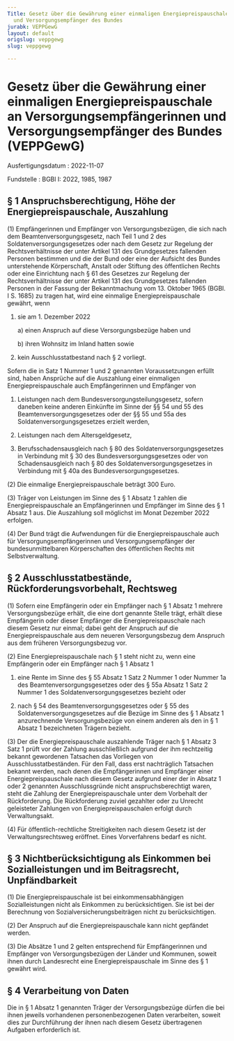 ```yaml
---
Title: Gesetz über die Gewährung einer einmaligen Energiepreispauschale an Versorgungsempfängerinnen
  und Versorgungsempfänger des Bundes
jurabk: VEPPGewG
layout: default
origslug: veppgewg
slug: veppgewg

---
```


# Gesetz über die Gewährung einer einmaligen Energiepreispauschale an Versorgungsempfängerinnen und Versorgungsempfänger des Bundes (VEPPGewG)

Ausfertigungsdatum
:   2022-11-07

Fundstelle
:   BGBl I: 2022, 1985, 1987


## § 1 Anspruchsberechtigung, Höhe der Energiepreispauschale, Auszahlung

(1) Empfängerinnen und Empfänger von Versorgungsbezügen, die sich nach dem Beamtenversorgungsgesetz, nach Teil 1 und 2 des Soldatenversorgungsgesetzes oder nach dem Gesetz zur Regelung der Rechtsverhältnisse der unter Artikel 131 des Grundgesetzes fallenden Personen bestimmen und die der Bund oder eine der Aufsicht des Bundes unterstehende Körperschaft, Anstalt oder Stiftung des öffentlichen Rechts oder eine Einrichtung nach § 61 des Gesetzes zur Regelung der Rechtsverhältnisse der unter Artikel 131 des Grundgesetzes fallenden Personen in der Fassung der Bekanntmachung vom 13. Oktober 1965 (BGBl. I S. 1685) zu tragen hat, wird eine einmalige Energiepreispauschale gewährt, wenn

1.  sie am 1. Dezember 2022

    a)  einen Anspruch auf diese Versorgungsbezüge haben und


    b)  ihren Wohnsitz im Inland hatten sowie





2.  kein Ausschlusstatbestand nach § 2 vorliegt.



Sofern die in Satz 1 Nummer 1 und 2 genannten Voraussetzungen erfüllt sind, haben Ansprüche auf die Auszahlung einer einmaligen Energiepreispauschale auch Empfängerinnen und Empfänger von

1.  Leistungen nach dem Bundesversorgungsteilungsgesetz, sofern daneben keine anderen Einkünfte im Sinne der §§ 54 und 55 des Beamtenversorgungsgesetzes oder der §§ 55 und 55a des Soldatenversorgungsgesetzes erzielt werden,


2.  Leistungen nach dem Altersgeldgesetz,


3.  Berufsschadensausgleich nach § 80 des Soldatenversorgungsgesetzes in Verbindung mit § 30 des Bundesversorgungsgesetzes oder von Schadensausgleich nach § 80 des Soldatenversorgungsgesetzes in Verbindung mit § 40a des Bundesversorgungsgesetzes.




(2) Die einmalige Energiepreispauschale beträgt 300 Euro.

(3) Träger von Leistungen im Sinne des § 1 Absatz 1 zahlen die Energiepreispauschale an Empfängerinnen und Empfänger im Sinne des § 1 Absatz 1 aus. Die Auszahlung soll möglichst im Monat Dezember 2022 erfolgen.

(4) Der Bund trägt die Aufwendungen für die Energiepreispauschale auch für Versorgungsempfängerinnen und Versorgungsempfänger der bundesunmittelbaren Körperschaften des öffentlichen Rechts mit Selbstverwaltung.


## § 2 Ausschlusstatbestände, Rückforderungsvorbehalt, Rechtsweg

(1) Sofern eine Empfängerin oder ein Empfänger nach § 1 Absatz 1 mehrere Versorgungsbezüge erhält, die eine dort genannte Stelle trägt, erhält diese Empfängerin oder dieser Empfänger die Energiepreispauschale nach diesem Gesetz nur einmal; dabei geht der Anspruch auf die Energiepreispauschale aus dem neueren Versorgungsbezug dem Anspruch aus dem früheren Versorgungsbezug vor.

(2) Eine Energiepreispauschale nach § 1 steht nicht zu, wenn eine Empfängerin oder ein Empfänger nach § 1 Absatz 1

1.  eine Rente im Sinne des § 55 Absatz 1 Satz 2 Nummer 1 oder Nummer 1a des Beamtenversorgungsgesetzes oder des § 55a Absatz 1 Satz 2 Nummer 1 des Soldatenversorgungsgesetzes bezieht oder


2.  nach § 54 des Beamtenversorgungsgesetzes oder § 55 des Soldatenversorgungsgesetzes auf die Bezüge im Sinne des § 1 Absatz 1 anzurechnende Versorgungsbezüge von einem anderen als den in § 1 Absatz 1 bezeichneten Trägern bezieht.




(3) Der die Energiepreispauschale auszahlende Träger nach § 1 Absatz 3 Satz 1 prüft vor der Zahlung ausschließlich aufgrund der ihm rechtzeitig bekannt gewordenen Tatsachen das Vorliegen von Ausschlusstatbeständen. Für den Fall, dass erst nachträglich Tatsachen bekannt werden, nach denen die Empfängerinnen und Empfänger einer Energiepreispauschale nach diesem Gesetz aufgrund einer der in Absatz 1 oder 2 genannten Ausschlussgründe nicht anspruchsberechtigt waren, steht die Zahlung der Energiepreispauschale unter dem Vorbehalt der Rückforderung. Die Rückforderung zuviel gezahlter oder zu Unrecht geleisteter Zahlungen von Energiepreispauschalen erfolgt durch Verwaltungsakt.

(4) Für öffentlich-rechtliche Streitigkeiten nach diesem Gesetz ist der Verwaltungsrechtsweg eröffnet. Eines Vorverfahrens bedarf es nicht.


## § 3 Nichtberücksichtigung als Einkommen bei Sozialleistungen und im Beitragsrecht, Unpfändbarkeit

(1) Die Energiepreispauschale ist bei einkommensabhängigen Sozialleistungen nicht als Einkommen zu berücksichtigen. Sie ist bei der Berechnung von Sozialversicherungsbeiträgen nicht zu berücksichtigen.

(2) Der Anspruch auf die Energiepreispauschale kann nicht gepfändet werden.

(3) Die Absätze 1 und 2 gelten entsprechend für Empfängerinnen und Empfänger von Versorgungsbezügen der Länder und Kommunen, soweit ihnen durch Landesrecht eine Energiepreispauschale im Sinne des § 1 gewährt wird.


## § 4 Verarbeitung von Daten

Die in § 1 Absatz 1 genannten Träger der Versorgungsbezüge dürfen die bei ihnen jeweils vorhandenen personenbezogenen Daten verarbeiten, soweit dies zur Durchführung der ihnen nach diesem Gesetz übertragenen Aufgaben erforderlich ist.


